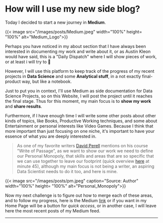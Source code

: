# How will I use my new side blog?


Today I decided to start a new journey in <b>Medium</b>.

{{< image src="/images/posts/Medium.jpeg" width="100%" height= "100%" alt="Medium_Logo">}}

Perhaps you have noticed in my about section that I have always been interested in documenting my work and write about it, or as Austin Kleon would have said, this is a "Daily Dispatch" where I will show pieces of work, or at least i will try to :thinking:

However, I will use this platform to keep track of the progress of my recent projects in <b>Data Science</b> and some <b>Analytical stuff</b>, in a not exactly final-product way, but like a notebook.

Just to put you in context, I'll use Medium as side documentation for Data Science Projects, so on this Website, I will post the project until it reaches the final stage. Thus for this moment, my main focus is to <b>show my work</b> and <b>share results</b>.

Furthermore, if I have enough time I will write some other posts about other kinds of topics, like Books, Productive Working techniques, and some about Entertainment or personal interests like Video Games. Because I think that more important than just focusing on one niche, it's important to have your essence of what you are deeply interested in.

> As one of my favorite writers <a href="https://perell.com/">David Perell</a> mentions on his course "Write of Passage", as we want to show our work we need to define our Personal Monopoly, that skills and areas that are so specific that we can use together to leave our footprint (quick overview <a href="https://www.youtube.com/watch?v=08S67KEb6hQ">here</a> at minute 45), although my main focus is not being a writer, an aspiring Data Scientist needs to do it too, and here is mine.

{{< image src="/images/posts/pm.jpeg" caption="Source: Author" width="100%" height= "100%" alt="Personal_Monopoly">}}

Now my next challenge is to figure out how to merge each of these areas, and to follow my progress, here is the Medium <a href="https://medium.com/@robguilarr">link</a> or if you want in my Home Page will be a button for <i>quick access</i>, or in another case, I will leave here the most recent posts of my Medium feed.

---

<div id="medium-widget"></div>
    <script src="https://medium-widget.pixelpoint.io/widget.js"></script>
    <script>MediumWidget.Init({renderTo: '#medium-widget', params: {"resource":"https://medium.com/@robguilarr","postsPerLine":2,"limit":2,"picture":"big","fields":["description","claps","likes","publishAt"],"ratio":"landscape"}})</script>

